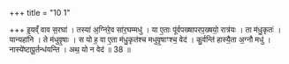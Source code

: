 +++
title = "10 1"

+++
इ॒यव्ँ वाव स॒रघा॑ । तस्या॑ अ॒ग्निरे॒व सा॑र॒घम्मधु॑ । या ए॒ताः पू॑र्वपख्षापरप॒ख्षयो॒ रात्र॑यः । ता म॑धु॒कृतः॑ ।  यान्यहा॑नि । ते म॑धुवृ॒षाः । स यो ह॒ वा ए॒ता म॑धु॒कृत॑श्च मधुवृ॒षाꣳश्च॒ वेद॑ । कु॒र्वन्ति॑ हास्यै॒ता अ॒ग्नौ मधु॑ ।  नास्ये॑ष्टापू॒र्तन्ध॑यन्ति । अथ॒ यो न वेद॑ ॥ 38 ॥


